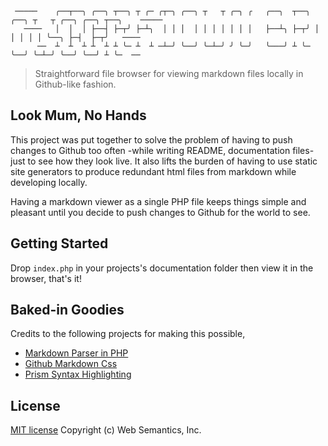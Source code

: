 ```
 ─────    ╭──┬──╮ ╭──╮ ┬──╮ ┬ ╭─ ╭┬─╮ ╭──╮ ┬   ┬ ╭─╮ ╭   ╭──╮  ┬──╮ ╭──╮ ┬   ┬ ╭──╮ ╭──╮ ┬──╮    ─────
   ────   │  │  │ ├──┤ ├─┬╯ ├─┴╮  │ │ │  │ │ │ │ │ │ │   ├──┴╮ ├─┬╯ │  │ │ │ │ ╰──╮ ├─┤  ├─┬╯   ────
      ──  ┴  ┴  ┴ ┴  ┴ ┴ ╰─ ┴  ┴ ─┴─╯ ╰──╯ ╰─┴─╯ ╯ ╰─╯   ╰───╯ ┴ ╰─ ╰──╯ ╰─┴─╯ ╰──╯ ╰──╯ ┴ ╰─  ──
```
> Straightforward file browser for viewing markdown files locally in Github-like fashion.

## Look Mum, No Hands

This project was put together to solve the problem of having to push changes to Github too often -while writing README, documentation files- just to see how they look live. It also lifts the burden of having to use static site generators to produce redundant html files from markdown while developing locally. 

Having a markdown viewer as a single PHP file keeps things simple and pleasant until you decide to push changes to Github for the world to see.

## Getting Started

Drop `index.php` in your projects's documentation folder then view it in the browser, that's it!

## Baked-in Goodies

Credits to the following projects for making this possible,

- [Markdown Parser in PHP](https://github.com/erusev/parsedown)
- [Github Markdown Css](https://github.com/sindresorhus/github-markdown-css)
- [Prism Syntax Highlighting](https://github.com/PrismJS/prism)

## License

[MIT license](http://opensource.org/licenses/mit-license.php) Copyright (c) Web Semantics, Inc.